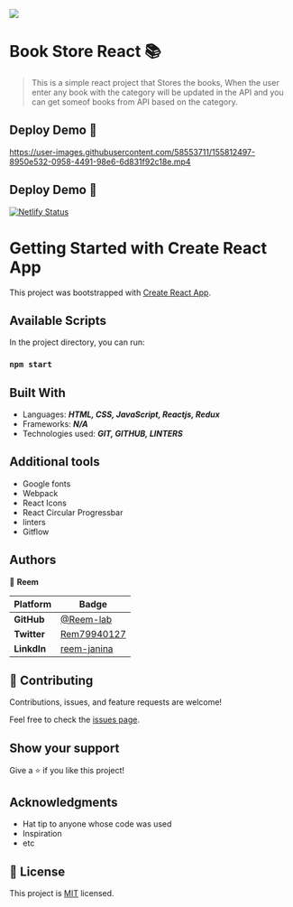 
![](https://img.shields.io/static/v1?label=BY&message=Reemoz&color=pink)

<!-- Feel Free to Add, Update, Delete Any Section you find needs so -->

# Book Store React 📚

> This is a simple react project that Stores the books, When the user enter any book with the category will be updated in the API and you can get someof books from API based on the category.


<!-- ## Video Demo 📽 -->

## Deploy Demo 🚀

https://user-images.githubusercontent.com/58553711/155812497-8950e532-0958-4491-98e6-6d831f92c18e.mp4



## Deploy Demo 🚀

[![Netlify Status](https://api.netlify.com/api/v1/badges/8f61cb7c-40f9-4d4d-aa7d-973269817785/deploy-status)](https://keen-liskov-f88a09.netlify.app/)



# Getting Started with Create React App

This project was bootstrapped with [Create React App](https://github.com/facebook/create-react-app).



## Available Scripts

In the project directory, you can run:

### `npm start`



## Built With

- Languages: _**HTML, CSS, JavaScript, Reactjs, Redux**_
- Frameworks: _**N/A**_
- Technologies used: _**GIT, GITHUB, LINTERS**_

## Additional tools
 - Google fonts
 - Webpack 
 - React Icons
 - React Circular Progressbar
 - linters
 - Gitflow

<!-- 
 ## Live Demo

[See My project Live here]()  -->


## Authors

<!-- Only Change Username for Different Accounts -->

👤 **Reem**

 Platform | Badge |
 --- | --- |
 **GitHub**  | [@Reem-lab](https://github.com/Reem-lab)
 **Twitter** | [Rem79940127](https://twitter.com/Rem79940127)
 **LinkdIn** | [reem-janina](https://www.linkedin.com/in/reem-janina-ab74ab21a/)


## 🤝 Contributing

Contributions, issues, and feature requests are welcome!

Feel free to check the [issues page](https://github.com/MrRamoun/WEBDEV/issues).

## Show your support

Give a ⭐️ if you like this project!

## Acknowledgments

- Hat tip to anyone whose code was used
- Inspiration
- etc

## 📝 License

This project is [MIT](/LICENSE) licensed.
